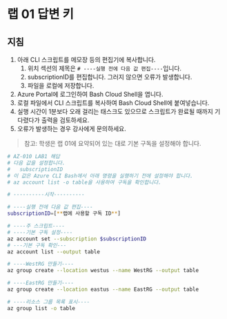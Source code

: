 ﻿# 랩 01 답변 키

## 지침

1. 아래 CLI 스크립트를 메모장 등의 편집기에 복사합니다.
   1. 위치 섹션의 제목은 `# ----실행 전에 다음 값 편집----`입니다.
   1. subscriptionID를 편집합니다. 그러지 않으면 오류가 발생합니다.
   1. 파일을 로컬에 저장합니다.
1. Azure Portal에 로그인하여 Bash Cloud Shell을 엽니다.
1. 로컬 파일에서 CLI 스크립트를 복사하여 Bash Cloud Shell에 붙여넣습니다.
1. 실행 시간이 1분보다 오래 걸리는 태스크도 있으므로 스크립트가 완료될 때까지 기다렸다가 출력을 검토하세요.
1. 오류가 발생하는 경우 강사에게 문의하세요.

> 참고: 학생은 랩 01에 요약되어 있는 대로 기본 구독을 설정해야 합니다.

```sh
# AZ-010 LAB1 해답
# 다음 값을 설정합니다.
#   subscriptionID
# 이 값은 Azure CLI Bash에서 아래 명령을 실행하기 전에 설정해야 합니다.
# az account list -o table을 사용하여 구독을 확인합니다.

# ----------시작----------

# ----실행 전에 다음 값 편집----
subscriptionID=[**랩에 사용할 구독 ID**]

# ----주 스크립트----
# ----기본 구독 설정----
az account set --subscription $subscriptionID
# ---기본 구독 확인---
az account list --output table

# ----WestRG 만들기----
az group create --location westus --name WestRG --output table

# ----EastRG 만들기----
az group create --location eastus --name EastRG --output table

# ----리소스 그룹 목록 표시----
az group list -o table
```
